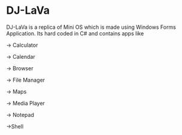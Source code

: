 # DJ-LaVa
DJ-LaVa is a replica of Mini OS which is made using Windows Forms Application. Its hard coded in C# and contains apps like 

-> Calculator

-> Calendar

-> Browser

-> File Manager

-> Maps

-> Media Player 

-> Notepad

->Shell
